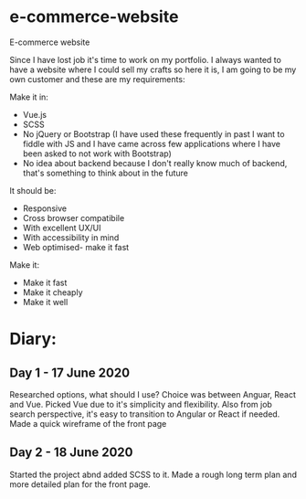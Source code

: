 # e-commerce-website
E-commerce website


Since I have lost job it's time to work on my portfolio. I always wanted to have a website where I could sell my crafts so here it is, I am going to be my own customer and these are my requirements:

Make it in:
- Vue.js
- SCSS
- No jQuery or Bootstrap (I have used these frequently in past I want to fiddle with JS and I have came across few applications where I have been asked to not work with Bootstrap)
- No idea about backend because I don't really know much of backend, that's something to think about in the future

It should be:
- Responsive
- Cross browser compatibile
- With excellent UX/UI
- With accessibility in mind
- Web optimised- make it fast

Make it:
- Make it fast
- Make it cheaply
- Make it well



# Diary:


## Day 1 - 17 June 2020
Researched options, what should I use? Choice was between Anguar, React and Vue. Picked Vue due to it's simplicity and flexibility. Also from job search perspective, it's easy to transition to Angular or React if needed.
Made a quick wireframe of the front page

## Day 2 - 18 June 2020
Started the project abnd added SCSS to it. Made a rough long term plan and more detailed plan for the front page. 
